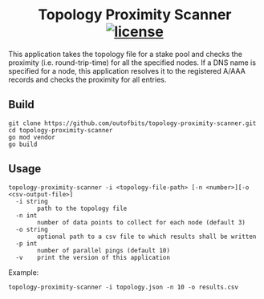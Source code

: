 <p align="center">
  <h1 align="center">
    Topology Proximity Scanner
    <br/>
    <a href="https://github.com/godano/cardano-lib/blob/master/LICENSE" ><img alt="license" src="https://img.shields.io/badge/license-MIT%20License%202.0-E91E63.svg?style=flat-square" /></a>
  </h1>
</p>

This application takes the topology file for a stake pool and checks the proximity (i.e. round-trip-time) for all the
specified nodes. If a DNS name is specified for a node, this application resolves it to the registered A/AAA records and
checks the proximity for all entries.  

## Build

```
git clone https://github.com/outofbits/topology-proximity-scanner.git
cd topology-proximity-scanner
go mod vendor
go build
```

## Usage

```
topology-proximity-scanner -i <topology-file-path> [-n <number>][-o <csv-output-file>]
  -i string
        path to the topology file
  -n int
        number of data points to collect for each node (default 3)
  -o string
        optional path to a csv file to which results shall be written
  -p int
        number of parallel pings (default 10)
  -v    print the version of this application
```


Example:
```
topology-proximity-scanner -i topology.json -n 10 -o results.csv
```